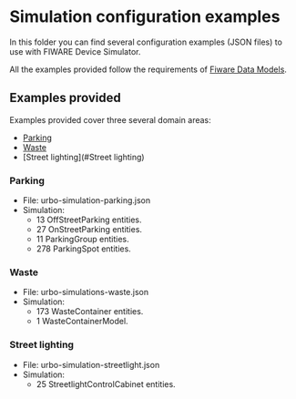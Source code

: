 # Simulation configuration examples
In this folder you can find several configuration examples (JSON files) to use with FIWARE Device Simulator.

All the examples provided follow the requirements of [Fiware Data Models](http://fiware-datamodels.readthedocs.io).

## Examples provided
Examples provided cover three several domain areas:
- [Parking](#Parking)
- [Waste](#Waste)
- [Street lighting](#Street lighting)

### Parking
- File: urbo-simulation-parking.json
- Simulation:
  - 13 OffStreetParking entities.
  - 27 OnStreetParking entities.
  - 11 ParkingGroup entities.
  - 278 ParkingSpot entities.

### Waste
- File: urbo-simulations-waste.json
- Simulation:
  - 173 WasteContainer entities.
  - 1 WasteContainerModel.

### Street lighting
- File: urbo-simulation-streetlight.json
- Simulation:
  - 25 StreetlightControlCabinet entities.
